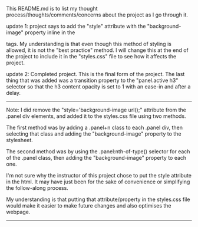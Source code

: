 This README.md is to list my thought process/thoughts/comments/concerns about the project as I go through it.

update 1: project says to add the "style" attribute with the "background-image" property inline in the <div> tags. My understanding is that even though this method of styling is allowed, it is not the "best practice" method. I will change this at the end of the project to include it in the "styles.css" file to see how it affects the project.

update 2: Completed project. This is the final form of the project. The last thing that was added was a transition property to the "panel.active h3" selector so that the h3 content opacity is set to 1 with an ease-in and after a delay.

***
Note: I did remove the "style='background-image url();" attribute from the .panel div elements, and added it to the styles.css file using two methods.

The first method was by adding a .panel+n class to each .panel div, then selecting that class and adding the "background-image" property to the stylesheet.

The second method was by using the .panel:nth-of-type() selector for each of the .panel class, then adding the "background-image" property to each one.

I'm not sure why the instructor of this project chose to put the style attribute in the html. It may have just been for the sake of convenience or simplifying the follow-along process.

My understanding is that putting that attribute/property in the styles.css file would make it easier to make future changes and also optimises the webpage.
***